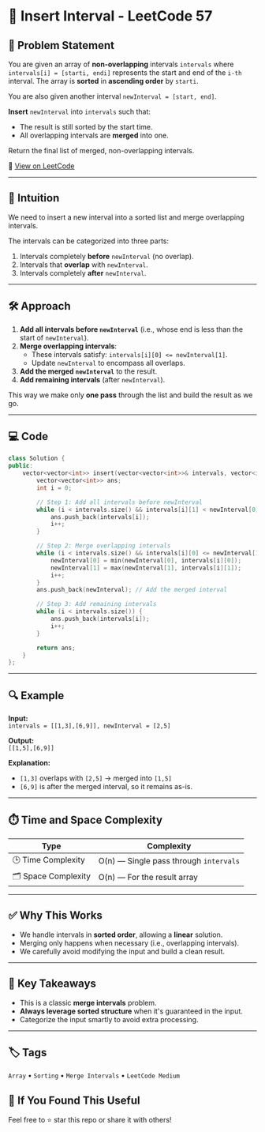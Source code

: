 # 📌 Insert Interval - LeetCode 57

## 📄 Problem Statement

You are given an array of **non-overlapping** intervals `intervals` where `intervals[i] = [starti, endi]` represents the start and end of the `i-th` interval. The array is **sorted** in **ascending order** by `starti`.

You are also given another interval `newInterval = [start, end]`.

**Insert** `newInterval` into `intervals` such that:
- The result is still sorted by the start time.
- All overlapping intervals are **merged** into one.

Return the final list of merged, non-overlapping intervals.

🔗 [View on LeetCode](https://leetcode.com/problems/insert-interval)

---

## 🧠 Intuition

We need to insert a new interval into a sorted list and merge overlapping intervals.

The intervals can be categorized into three parts:
1. Intervals completely **before** `newInterval` (no overlap).
2. Intervals that **overlap** with `newInterval`.
3. Intervals completely **after** `newInterval`.

---

## 🛠️ Approach

1. **Add all intervals before `newInterval`** (i.e., whose end is less than the start of `newInterval`).
2. **Merge overlapping intervals**:
   - These intervals satisfy: `intervals[i][0] <= newInterval[1]`.
   - Update `newInterval` to encompass all overlaps.
3. **Add the merged `newInterval`** to the result.
4. **Add remaining intervals** (after `newInterval`).

This way we make only **one pass** through the list and build the result as we go.

---

## 💻 Code

```cpp
class Solution {
public:
    vector<vector<int>> insert(vector<vector<int>>& intervals, vector<int>& newInterval) {
        vector<vector<int>> ans;
        int i = 0;

        // Step 1: Add all intervals before newInterval
        while (i < intervals.size() && intervals[i][1] < newInterval[0]) {
            ans.push_back(intervals[i]);
            i++;
        }

        // Step 2: Merge overlapping intervals
        while (i < intervals.size() && intervals[i][0] <= newInterval[1]) {
            newInterval[0] = min(newInterval[0], intervals[i][0]);
            newInterval[1] = max(newInterval[1], intervals[i][1]);
            i++;
        }
        ans.push_back(newInterval); // Add the merged interval

        // Step 3: Add remaining intervals
        while (i < intervals.size()) {
            ans.push_back(intervals[i]);
            i++;
        }

        return ans;
    }
};
```
---

## 🔍 Example

**Input:**  
`intervals = [[1,3],[6,9]], newInterval = [2,5]`  

**Output:**  
`[[1,5],[6,9]]`  

**Explanation:**  
- `[1,3]` overlaps with `[2,5]` → merged into `[1,5]`
- `[6,9]` is after the merged interval, so it remains as-is.

---

## ⏱️ Time and Space Complexity

| Type | Complexity |
|------|------------|
| 🕒 Time Complexity | O(n) — Single pass through `intervals` |
| 🗂 Space Complexity | O(n) — For the result array |

---

## ✅ Why This Works

- We handle intervals in **sorted order**, allowing a **linear** solution.
- Merging only happens when necessary (i.e., overlapping intervals).
- We carefully avoid modifying the input and build a clean result.

---

## 📌 Key Takeaways

- This is a classic **merge intervals** problem.
- **Always leverage sorted structure** when it's guaranteed in the input.
- Categorize the input smartly to avoid extra processing.

---

## 🏷️ Tags

`Array` • `Sorting` • `Merge Intervals` • `LeetCode Medium`

## 🙌 If You Found This Useful
Feel free to ⭐ star this repo or share it with others!
